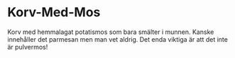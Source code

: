 # Korv-Med-Mos
Korv med hemmalagat potatismos som bara smälter i munnen. Kanske innehåller det parmesan men man vet aldrig. Det enda viktiga är att det inte är pulvermos!
